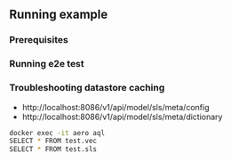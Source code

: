 ## Running example 

### Prerequisites


### Running e2e test



### Troubleshooting datastore caching

* http://localhost:8086/v1/api/model/sls/meta/config
* http://localhost:8086/v1/api/model/sls/meta/dictionary



```bash
docker exec -it aero aql
SELECT * FROM test.vec
SELECT * FROM test.sls
```
